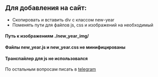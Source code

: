 ## Для добавления на сайт:

* Cкопировать и вставить div с классом new-year</l>
* Поменять пути для файлов js, css и изображений на необходимый</l>
 
#### Путь к изображениям ./new_year_img/
#### Файлы new_year.js и new_year.css не минифицированы
#### Транспайлер для js не использовался 

По остальным вопросам писать в [telegram](t.me/consttro)




